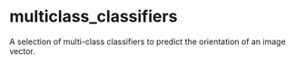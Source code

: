 # multiclass_classifiers
A selection of multi-class classifiers to predict the orientation of an image vector.
